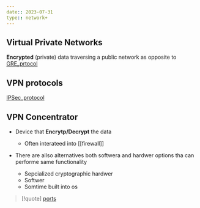 ```yaml
---
date:: 2023-07-31
type:: network+
---
```

## Virtual Private Networks 

**Encrypted** (private) data traversing a public network as opposite to  [GRE_prtocol](/GRE_prtocol.md)
## VPN protocols 
[IPSec_protocol](/IPSec_protocol.md)
## VPN Concentrator 
- Device that **Encrytp/Decrypt** the data 
	- Often interateed into [[firewall]]  

- There are allso alternatives both softwera and hardwer options tha can performe same functionality 
	- Sepcialized cryptographic hardwer 
	- Softwer
	- Somtime built into os 

>[!quote] [ports](/ports/ports.md) 